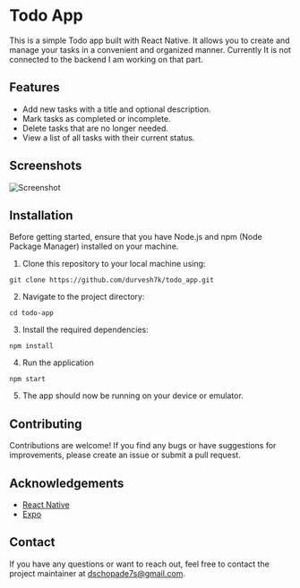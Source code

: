 # Todo App

This is a simple Todo app built with React Native. It allows you to create and manage your tasks in a convenient and organized manner. Currently It is not connected to the backend I am working on that part.

## Features

- Add new tasks with a title and optional description.
- Mark tasks as completed or incomplete.
- Delete tasks that are no longer needed.
- View a list of all tasks with their current status.

## Screenshots

![Screenshot](https://github.com/Durvesh7k/todo_app/assets/113430857/8d85e931-117c-45cb-847f-06434e7450c7)

## Installation

Before getting started, ensure that you have Node.js and npm (Node Package Manager) installed on your machine.

1. Clone this repository to your local machine using:

```
git clone https://github.com/durvesh7k/todo_app.git
```

2. Navigate to the project directory:

```
cd todo-app

```

3. Install the required dependencies:

```
npm install

```
4. Run the application 
```
npm start

```

5. The app should now be running on your device or emulator.

## Contributing

Contributions are welcome! If you find any bugs or have suggestions for improvements, please create an issue or submit a pull request.


## Acknowledgements

- [React Native](https://reactnative.dev/)
- [Expo](https://expo.dev/)


## Contact

If you have any questions or want to reach out, feel free to contact the project maintainer at [dschopade7s@gmail.com](mailto:dschopade7s@gmail.com).
